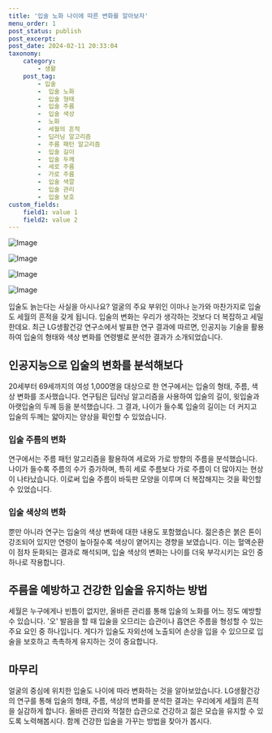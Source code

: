 ```yaml
---
title: '입술 노화 나이에 따른 변화를 알아보자'
menu_order: 1
post_status: publish
post_excerpt: 
post_date: 2024-02-11 20:33:04
taxonomy:
    category:
        - 생활
    post_tag:
        - 입술
        -  입술 노화
        -  입술 형태
        -  입술 주름
        -  입술 색상
        -  노화
        -  세월의 흔적
        -  딥러닝 알고리즘
        -  주름 패턴 알고리즘
        -  입술 길이
        -  입술 두께
        -  세로 주름
        -  가로 주름
        -  입술 색깔
        -  입술 관리
        -  입술 보호
custom_fields:
    field1: value 1
    field2: value 2
---
```


![Image](https://imgnews.pstatic.net/image/056/2024/02/11/0011659885_001_20240211091005219.png?type=w647)

![Image](https://imgnews.pstatic.net/image/056/2024/02/11/0011659885_002_20240211091005298.png?type=w647)

![Image](https://imgnews.pstatic.net/image/056/2024/02/11/0011659885_003_20240211091005393.png?type=w647)

![Image](https://imgnews.pstatic.net/image/056/2024/02/11/0011659885_004_20240211091005449.png?type=w647)

입술도 늙는다는 사실을 아시나요? 얼굴의 주요 부위인 이마나 눈가와 마찬가지로 입술도 세월의 흔적을 갖게 됩니다. 입술의 변화는 우리가 생각하는 것보다 더 복잡하고 세밀한데요. 최근 LG생활건강 연구소에서 발표한 연구 결과에 따르면, 인공지능 기술을 활용하여 입술의 형태와 색상 변화를 연령별로 분석한 결과가 소개되었습니다.
## 인공지능으로 입술의 변화를 분석해보다
20세부터 69세까지의 여성 1,000명을 대상으로 한 연구에서는 입술의 형태, 주름, 색상 변화를 조사했습니다. 연구팀은 딥러닝 알고리즘을 사용하여 입술의 길이, 윗입술과 아랫입술의 두께 등을 분석했습니다. 그 결과, 나이가 들수록 입술의 길이는 더 커지고 입술의 두께는 얇아지는 양상을 확인할 수 있었습니다.
### 입술 주름의 변화
연구에서는 주름 패턴 알고리즘을 활용하여 세로와 가로 방향의 주름을 분석했습니다. 나이가 들수록 주름의 수가 증가하며, 특히 세로 주름보다 가로 주름이 더 많아지는 현상이 나타났습니다. 이로써 입술 주름이 바둑판 모양을 이루며 더 복잡해지는 것을 확인할 수 있었습니다.
### 입술 색상의 변화
뿐만 아니라 연구는 입술의 색상 변화에 대한 내용도 포함했습니다. 젊은층은 붉은 톤이 강조되어 있지만 연령이 높아질수록 색상이 옅어지는 경향을 보였습니다. 이는 혈액순환이 점차 둔화되는 결과로 해석되며, 입술 색상의 변화는 나이를 더욱 부각시키는 요인 중 하나로 작용합니다.
## 주름을 예방하고 건강한 입술을 유지하는 방법
세월은 누구에게나 빈틈이 없지만, 올바른 관리를 통해 입술의 노화를 어느 정도 예방할 수 있습니다. '오' 발음을 할 때 입술을 오므리는 습관이나 흡연은 주름을 형성할 수 있는 주요 요인 중 하나입니다. 게다가 입술도 자외선에 노출되어 손상을 입을 수 있으므로 입술을 보호하고 촉촉하게 유지하는 것이 중요합니다.
## 마무리
얼굴의 중심에 위치한 입술도 나이에 따라 변화하는 것을 알아보았습니다. LG생활건강의 연구를 통해 입술의 형태, 주름, 색상의 변화를 분석한 결과는 우리에게 세월의 흔적을 실감하게 합니다. 올바른 관리와 적절한 습관으로 건강하고 젊은 모습을 유지할 수 있도록 노력해봅시다. 함께 건강한 입술을 가꾸는 방법을 찾아가 봅시다.
